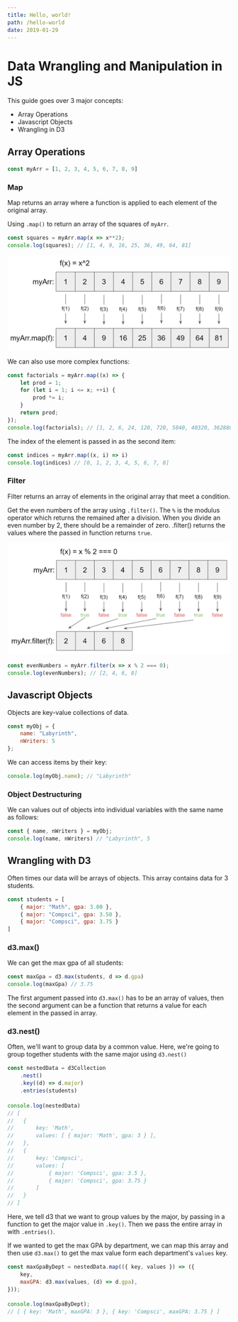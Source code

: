 ```yaml
---
title: Hello, world!
path: /hello-world
date: 2019-01-29
---
```


# Data Wrangling and Manipulation in JS

This guide goes over 3 major concepts:

* Array Operations
* Javascript Objects
* Wrangling in D3

## Array Operations

```js
const myArr = [1, 2, 3, 4, 5, 6, 7, 8, 9]
```

### Map

Map returns an array where a function is applied to each element of the original array.

Using `.map()` to return an array of the squares of `myArr`.

```js
const squares = myArr.map(x => x**2);
console.log(squares); // [1, 4, 9, 16, 25, 36, 49, 64, 81]
```

![test](../../static/images/arrayMapExample.png)

We can also use more complex functions:

```js
const factorials = myArr.map((x) => {
    let prod = 1;
    for (let i = 1; i <= x; ++i) {
        prod *= i;
    }
    return prod;
});
console.log(factorials); // [1, 2, 6, 24, 120, 720, 5040, 40320, 362880]
```

The index of the element is passed in as the second item:

```js
const indices = myArr.map((x, i) => i)
console.log(indices) // [0, 1, 2, 3, 4, 5, 6, 7, 8]
```

### Filter

Filter returns an array of elements in the original array that meet a condition.

Get the even numbers of the array using `.filter()`. The `%` is the modulus operator which returns the remained after a division. When you divide an even number by 2, there should be a remainder of zero. .filter() returns the values where the passed in function returns `true`.

![](../../static/images/arrayFilterExample.png)

```js
const evenNumbers = myArr.filter(x => x % 2 === 0);
console.log(evenNumbers); // [2, 4, 6, 8]
```


## Javascript Objects

Objects are key-value collections of data.

```js
const myObj = {
    name: "Labyrinth",
    nWriters: 5
};
```

We can access items by their key:

```js
console.log(myObj.name); // "Labyrinth"
```

### Object Destructuring

We can values out of objects into individual variables with the same name as follows: 

```js
const { name, nWriters } = myObj;
console.log(name, nWriters) // "Labyrinth", 5
```

## Wrangling with D3

Often times our data will be arrays of objects. This array contains data for 3 students.

```js
const students = [
    { major: "Math", gpa: 3.00 },
    { major: "Compsci", gpa: 3.50 },
    { major: "Compsci", gpa: 3.75 }
]
```

### d3.max()

We can get the max gpa of all students:

```js
const maxGpa = d3.max(students, d => d.gpa)
console.log(maxGpa) // 3.75
```

The first argument passed into `d3.max()` has to be an array of values, then the second argument can be a function that returns a value for each element in the passed in array.

### d3.nest()

Often, we'll want to group data by a common value. Here, we're going to group together students with the same major using `d3.nest()`

```js
const nestedData = d3Collection
    .nest()
    .key((d) => d.major)
    .entries(students)

console.log(nestedData)
// [
//   { 
//       key: 'Math', 
//       values: [ { major: 'Math', gpa: 3 } ],
//   },
//   { 
//       key: 'Compsci', 
//       values: [ 
//           { major: 'Compsci', gpa: 3.5 }, 
//           { major: 'Compsci', gpa: 3.75 } 
//       ] 
//   }
// ]
```

Here, we tell d3 that we want to group values by the major, by passing in a function to get the major value in `.key()`. Then we pass the entire array in with `.entries()`.


If we wanted to get the max GPA by department, we can map this array and then use `d3.max()` to get the max value form each department's `values` key.

```js
const maxGpaByDept = nestedData.map(({ key, values }) => ({
    key,
    maxGPA: d3.max(values, (d) => d.gpa),
}));

console.log(maxGpaByDept);
// [ { key: 'Math', maxGPA: 3 }, { key: 'Compsci', maxGPA: 3.75 } ]
```